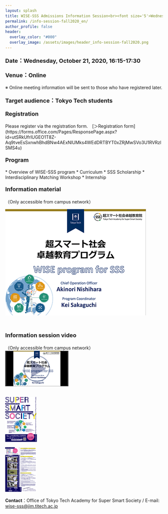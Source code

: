 ```yaml
---
layout: splash
title: WISE-SSS Admissions Information Session<br><font size='5'>Wednesday, October, 16:15-17:30</font>
permalink: /info-session-fall2020_en/
author_profile: false
header:
  overlay_color: "#000"
  overlay_image: /assets/images/header_info-session-fall2020.png
---
```


<h4><font size="4">Date：Wednesday, October 21, 2020, 16:15-17:30</font></h4>

<h4><font size="4">Venue：Online </font></h4>
※ Online meeting information will be sent to those who have registered later.

<h4><font size="4">Target audience：Tokyo Tech students</font></h4>

<h4><font size="4">Registration</font></h4>
Please register via the registration form.　[＞Registration form](https://forms.office.com/Pages/ResponsePage.aspx?id=utSRkUfrIUGEO1T8Z-Aq9tveEsSxnwhBhdBNw4AExNlUMks4WEdDRTBYT0xZRjMwSVo3U1RVRzlSMS4u)<br>

<h4><font size="4">Program</font></h4>
* Overview of WISE-SSS program
* Curriculum
* SSS Scholarship
* Interdisciplinary Matching Workshop
* Internship


<h4><font size="4">Information material</font></h4>（Only accessible from campus network）

[![material](/assets/images/ad_material.png)](https://www.sss.e.titech.ac.jp/wise-sss/pdf/material_ad_infomation_fall2020.pdf)

<br>

<h4><font size="4">Information session video</font></h4>（Only accessible from campus network）

<div style="text-align:left"><a href="https://www.sss.e.titech.ac.jp/wise-sss/mp4/info-session_2020102.mp4"><img src="/assets/images/ad_session_20201021.png" width="40%" height="40%" />
</a></div>

<br>

<a href="/assets/images/ais_fall2020_01.png"><img src="/assets/images/ais_fall2020_01.png" width="20%" height="20%"/>
</a>

<a href="/assets/images/ais_fall2020_02.png"><img src="/assets/images/ais_fall2020_02.png" width="20%" height="20%"/>
</a>

**Contact**：Office of Tokyo Tech Academy for Super Smart Society / E-mail: wise-sss@jim.titech.ac.jp<br>
